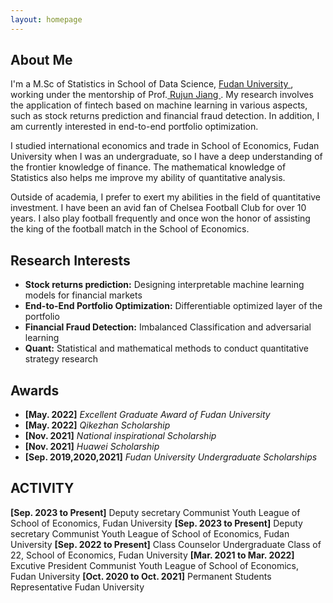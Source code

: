 ```yaml
---
layout: homepage
---
```


## About Me

I'm a M.Sc of Statistics in School of Data Science,  <a href="https://www.fudan.edu.cn/" target="_blank"> Fudan University </a>,
working under the mentorship of Prof.<a href="https://scholar.google.com/citations?user=UxH6ELwAAAAJ&hl=zh-CN" target="_blank"> Rujun Jiang </a>. My research involves the application of fintech based on machine learning in various aspects, such as stock returns prediction and financial fraud detection. In addition, I am currently interested in end-to-end portfolio optimization.

I studied international economics and trade in School of Economics, Fudan University when I was an undergraduate, so I have a deep understanding of the frontier knowledge of finance. The mathematical knowledge of Statistics also helps me improve my ability of quantitative analysis.


Outside of academia, I prefer to exert my abilities in the field of quantitative investment. I have been an avid fan of Chelsea Football Club for over 10 years. I also play football frequently and once won the honor of assisting the king of the football match in the School of Economics.


## Research Interests
- **Stock returns prediction:** Designing interpretable machine learning models for financial markets
- **End-to-End Portfolio Optimization:** Differentiable optimized layer of the portfolio
- **Financial Fraud Detection:** Imbalanced Classification and adversarial learning
- **Quant:** Statistical and mathematical methods to conduct quantitative strategy research


## Awards
- **[May. 2022]** *Excellent Graduate Award of Fudan University*
- **[May. 2022]** *Qikezhan Scholarship*
- **[Nov. 2021]** *National inspirational Scholarship*
- **[Nov. 2021]** *Huawei Scholarship*
- **[Sep. 2019,2020,2021]** *Fudan University Undergraduate Scholarships*

## ACTIVITY
**[Sep. 2023 to Present]**  Deputy secretary
Communist Youth League of School of Economics, Fudan University
**[Sep. 2023 to Present]**  Deputy secretary
Communist Youth League of School of Economics, Fudan University
**[Sep. 2022 to Present]**  Class Counselor
Undergraduate Class of 22, School of Economics, Fudan University
**[Mar. 2021 to Mar. 2022]**  Excutive President
Communist Youth League of School of Economics, Fudan University
**[Oct. 2020 to Oct. 2021]** Permanent Students Representative
Fudan University






